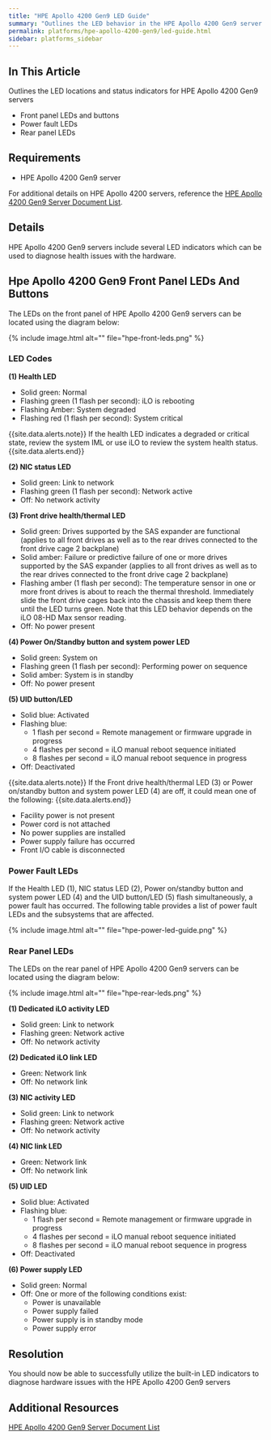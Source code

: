 ```yaml
---
title: "HPE Apollo 4200 Gen9 LED Guide"
summary: "Outlines the LED behavior in the HPE Apollo 4200 Gen9 server."
permalink: platforms/hpe-apollo-4200-gen9/led-guide.html
sidebar: platforms_sidebar
---
```

## In This Article

Outlines the LED locations and status indicators for HPE Apollo 4200 Gen9 servers

-   Front panel LEDs and buttons
-   Power fault LEDs
-   Rear panel LEDs

## Requirements

-   HPE Apollo 4200 Gen9 server

For additional details on HPE Apollo 4200 servers, reference the  [HPE Apollo 4200 Gen9 Server Document List](https://support.hpe.com/hpesc/public/docDisplay?docLocale=en_US&docId=c05058024).

## Details

HPE Apollo 4200 Gen9 servers include several LED indicators which can be used to diagnose health issues with the hardware.

## Hpe Apollo 4200 Gen9 Front Panel LEDs And Buttons

The LEDs on the front panel of HPE Apollo 4200 Gen9 servers can be located using the diagram below:

{% include image.html alt="" file="hpe-front-leds.png" %}

### LED Codes

**(1) Health LED**

-   Solid green: Normal
-   Flashing green (1 flash per second): iLO is rebooting
-   Flashing Amber: System degraded
-   Flashing red (1 flash per second): System critical

{{site.data.alerts.note}}
If the health LED indicates a degraded or critical state, review the system IML or use iLO to review the system health status.
{{site.data.alerts.end}}

**(2) NIC status LED**

-   Solid green: Link to network
-   Flashing green (1 flash per second): Network active
-   Off: No network activity

**(3) Front drive health/thermal LED**

-   Solid green: Drives supported by the SAS expander are functional (applies to all front drives as well as to the rear drives connected to the front drive cage 2 backplane)
-   Solid amber: Failure or predictive failure of one or more drives supported by the SAS expander (applies to all front drives as well as to the rear drives connected to the front drive cage 2 backplane)
-   Flashing amber (1 flash per second): The temperature sensor in one or more front drives is about to reach the thermal threshold. Immediately slide the front drive cages back into the chassis and keep them there until the LED turns green. Note that this LED behavior depends on the iLO 08-HD Max sensor reading.
-   Off: No power present

**(4) Power On/Standby button and system power LED**

-   Solid green: System on
-   Flashing green (1 flash per second): Performing power on sequence
-   Solid amber: System is in standby
-   Off: No power present

**(5) UID button/LED**

-   Solid blue: Activated
-   Flashing blue:
    -   1 flash per second = Remote management or firmware upgrade in progress
    -   4 flashes per second = iLO manual reboot sequence initiated
    -   8 flashes per second = iLO manual reboot sequence in progress
-   Off: Deactivated

{{site.data.alerts.note}}
If the Front drive health/thermal LED (3) or Power on/standby button and system power LED (4) are off, it could mean one of the following:
{{site.data.alerts.end}}

-   Facility power is not present
-   Power cord is not attached
-   No power supplies are installed
-   Power supply failure has occurred
-   Front I/O cable is disconnected

### Power Fault LEDs

If the Health LED (1), NIC status LED (2), Power on/standby button and system power LED (4) and the UID button/LED (5) flash simultaneously, a power fault has occurred. The following table provides a list of power fault LEDs and the subsystems that are affected.

{% include image.html alt="" file="hpe-power-led-guide.png" %}

### Rear Panel LEDs

The LEDs on the rear panel of HPE Apollo 4200 Gen9 servers can be located using the diagram below:

{% include image.html alt="" file="hpe-rear-leds.png" %}

**(1) Dedicated iLO activity LED**

-   Solid green: Link to network
-   Flashing green: Network active
-   Off: No network activity

**(2) Dedicated iLO link LED**

-   Green: Network link
-   Off: No network link

**(3) NIC activity LED**

-   Solid green: Link to network
-   Flashing green: Network active
-   Off: No network activity

**(4) NIC link LED**

-   Green: Network link
-   Off: No network link

**(5) UID LED**

-   Solid blue: Activated
-   Flashing blue:
    -   1 flash per second = Remote management or firmware upgrade in progress
    -   4 flashes per second = iLO manual reboot sequence initiated
    -   8 flashes per second = iLO manual reboot sequence in progress
-   Off: Deactivated

**(6) Power supply LED**

-   Solid green: Normal
-   Off: One or more of the following conditions exist:
    -   Power is unavailable
    -   Power supply failed
    -   Power supply is in standby mode
    -   Power supply error


## Resolution

You should now be able to successfully utilize the built-in LED indicators to diagnose hardware issues with the HPE Apollo 4200 Gen9 servers

## Additional Resources

[HPE Apollo 4200 Gen9 Server Document List](https://support.hpe.com/hpesc/public/docDisplay?docLocale=en_US&docId=c05058024)

